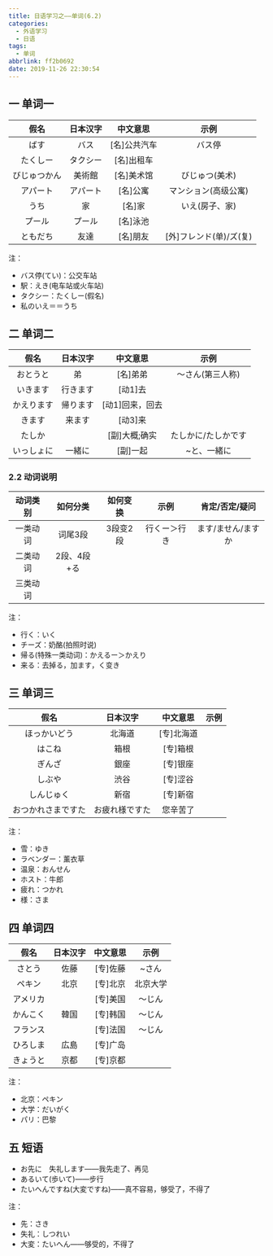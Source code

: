 ```yaml
---
title: 日语学习之——单词(6.2)
categories:
  - 外语学习
  - 日语
tags:
  - 单词
abbrlink: ff2b0692
date: 2019-11-26 22:30:54
---
```

## 一  单词一 

|     假名     | 日本汉字 |   中文意思   |          示例           |
| :----------: | :------: | :----------: | :---------------------: |
|     ばす     |   バス   | [名]公共汽车 |         バス停          |
|   たくしー   | タクシー |  [名]出租车  |                         |
| びじゅつかん |  美術館  |  [名]美术馆  |     びじゅつ(美术)      |
|   アパート   | アパート |   [名]公寓   |  マンション(高级公寓)   |
|     うち     |    家    |    [名]家    |     いえ(房子、家)      |
|    プール    |  プール  |   [名]泳池   |                         |
|   ともだち   |   友達   |   [名]朋友   | [外]フレンド(单)/ズ(复) |

<!--more-->
注：  

* バス停(てい)：公交车站
* 駅：えき(电车站或火车站)
* タクシー：たくしー(假名)
* 私のいえ＝＝うち

## 二 单词二

|    假名    | 日本汉字 |    中文意思     |        示例         |
| :--------: | :------: | :-------------: | :-----------------: |
|  おとうと  |    弟    |    [名]弟弟     |  ～さん(第三人称)   |
|  いきます  | 行きます |     [动1]去     |                     |
| かえります | 帰ります | [动1]回来，回去 |                     |
|   きます   |  来ます  |     [动3]来     |                     |
|   たしか   |          |  [副]大概;确实  | たしかに/たしかです |
| いっしょに |  一緒に  |    [副]一起     |     ~と、一緒に     |

### 2.2 动词说明

| 动词类别 |  如何分类   | 如何变换 |     示例     |   肯定/否定/疑问   |
| :------: | :---------: | :------: | :----------: | :----------------: |
| 一类动词 |   词尾3段   | 3段变2段 | 行くー＞行き | ます/ません/ますか |
| 二类动词 | 2段、4段+る |          |              |                    |
| 三类动词 |             |          |              |                    |

注：  

- 行く：いく
- チーズ：奶酪(拍照时说)
- 帰る(特殊一类动词)：かえるー＞かえり
- 来る：去掉る，加ます，く变き

## 三 单词三

|        假名        |    日本汉字    |  中文意思  | 示例 |
| :----------------: | :------------: | :--------: | :--: |
|    ほっかいどう    |     北海道     | [专]北海道 |      |
|       はこね       |      箱根      |  [专]箱根  |      |
|       ぎんざ       |      銀座      |  [专]银座  |      |
|       しぶや       |      渋谷      |  [专]涩谷  |      |
|     しんじゅく     |      新宿      |  [专]新宿  |      |
| おつかれさまですた | お疲れ様ですた |  您辛苦了  |      |

注：  
* 雪：ゆき
* ラベンダー：薰衣草
* 温泉：おんせん
* ホスト：牛郎
* 疲れ：つかれ
* 様：さま

## 四 单词四

|   假名   | 日本汉字 | 中文意思 |   示例   |
| :------: | :------: | :------: | :------: |
|  さとう  |   佐藤   | [专]佐藤 |  ~さん   |
|  ペキン  |   北京   | [专]北京 | 北京大学 |
| アメリカ |          | [专]美国 |  ～じん  |
| かんこく |   韓国   | [专]韩国 |  ～じん  |
| フランス |          | [专]法国 |  ～じん  |
| ひろしま |   広島   | [专]广岛 |          |
| きょうと |   京都   | [专]京都 |          |

注：

* 北京：ペキン
* 大学：だいがく
* パリ：巴黎

## 五 短语

* お先に　失礼します——我先走了、再见
* あるいて(歩いて)——步行
* たいへんですね(大変ですね)——真不容易，够受了，不得了


注：  

* 先：さき
* 失礼：しつれい
* 大変：たいへん——够受的，不得了
